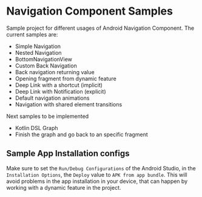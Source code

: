 # Navigation Component Samples

Sample project for different usages of Android Navigation Component. The current samples are:

  - Simple Navigation
  - Nested Navigation
  - BottomNavigationView
  - Custom Back Navigation
  - Back navigation returning value
  - Opening fragment from dynamic feature
  - Deep Link with a shortcut (implicit)
  - Deep Link with Notification (explicit)
  - Default navigation animations
  - Navigation with shared element transitions

Next samples to be implemented

  - Kotlin DSL Graph
  - Finish the graph and go back to an specific fragment

## Sample App Installation configs
Make sure to set the `Run/Debug Configurations` of the Android Studio, in  the `Installation Options`, the `Deploy` value to `APK from app bundle`. This will avoid problems in the app installation in your device, that can happen by working with a dynamic feature in the project.